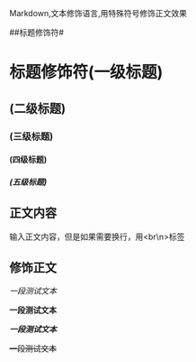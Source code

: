 Markdown,文本修饰语言,用特殊符号修饰正文效果<br>

##标题修饰符\#

# 标题修饰符(一级标题)
## (二级标题)
### (三级标题)
#### (四级标题)
##### (五级标题)


## 正文内容

  输入正文内容，但是如果需要换行，用\<br\n>标签

## 修饰正文

  *一段测试文本*

  
  **一段测试文本**


  ***一段测试文本***


  ~~一段测试文本~~

